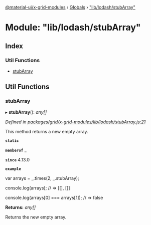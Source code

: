 [@material-ui/x-grid-modules](../README.md) › [Globals](../globals.md) › ["lib/lodash/stubArray"](_lib_lodash_stubarray_.md)

# Module: "lib/lodash/stubArray"

## Index

### Util Functions

* [stubArray](_lib_lodash_stubarray_.md#stubarray)

## Util Functions

###  stubArray

▸ **stubArray**(): *any[]*

*Defined in [packages/grid/x-grid-modules/lib/lodash/stubArray.js:21](https://github.com/mui-org/material-ui-x/blob/a679779/packages/grid/x-grid-modules/lib/lodash/stubArray.js#L21)*

This method returns a new empty array.

**`static`** 

**`memberof`** _

**`since`** 4.13.0

**`example`** 

var arrays = _.times(2, _.stubArray);

console.log(arrays);
// => [[], []]

console.log(arrays[0] === arrays[1]);
// => false

**Returns:** *any[]*

Returns the new empty array.
